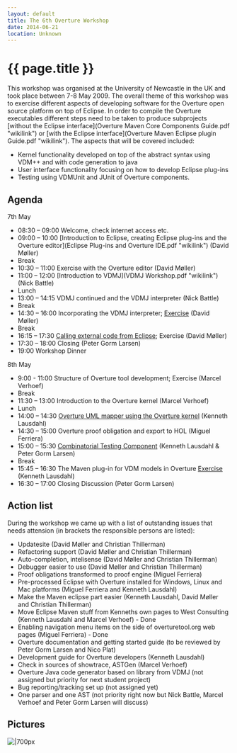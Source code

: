 ```yaml
---
layout: default
title: The 6th Overture Workshop
date: 2014-06-21
location: Unknown
---
```


# {{ page.title }}

This workshop was organised at the University of Newcastle in the UK and
took place between 7-8 May 2009. The overall theme of this workshop was
to exercise different aspects of developing software for the Overture
open source platform on top of Eclipse. In order to compile the Overture
executables different steps need to be taken to produce subprojects
[without the Eclipse
interface](Overture Maven Core Components Guide.pdf "wikilink") or [with
the Eclipse
interface](Overture Maven Eclipse plugin Guide.pdf "wikilink"). The
aspects that will be covered included:

-   Kernel functionality developed on top of the abstract syntax using
    VDM++ and with code generation to java
-   User interface functionality focusing on how to develop Eclipse
    plug-ins
-   Testing using VDMUnit and JUnit of Overture components.

Agenda
------

7th May

-   08:30 – 09:00 Welcome, check internet access etc.
-   09:00 – 10:00 [Introduction to Eclipse, creating Eclipse plug-ins
    and the Overture
    editor](Eclipse Plug-ins and Overture IDE.pdf "wikilink") (David
    Møller)
-   Break
-   10:30 – 11:00 Exercise with the Overture editor (David Møller)
-   11:00 – 12:00 [Introduction to VDMJ](VDMJ Workshop.pdf "wikilink")
    (Nick Battle)
-   Lunch
-   13:00 – 14:15 VDMJ continued and the VDMJ interpreter (Nick Battle)
-   Break
-   14:30 – 16:00 Incorporating the VDMJ interpreter;
    [Exercise](Exercises09WorkshopWithSolution.pdf "wikilink") (David
    Møller)
-   Break
-   16:15 – 17:30 [Calling external code from
    Eclipse](CorbaVDMT.pdf "wikilink"); Exercise (David Møller)
-   17:30 – 18:00 Closing (Peter Gorm Larsen)
-   19:00 Workshop Dinner

8th May

-   9:00 - 11:00 Structure of Overture tool development; Exercise
    (Marcel Verhoef)
-   Break
-   11:30 – 13:00 Introduction to the Overture kernel (Marcel Verhoef)
-   Lunch
-   14:00 – 14:30 [Overture UML mapper using the Overture
    kernel](NewcastleUmltransPresentation.pdf "wikilink") (Kenneth
    Lausdahl)
-   14:30 – 15:00 Overture proof obligation and export to HOL (Miguel
    Ferriera)
-   15:00 – 15:30 [Combinatorial Testing
    Component](NewcastleTracesPresentation.pdf "wikilink") (Kenneth
    Lausdahl & Peter Gorm Larsen)
-   Break
-   15:45 – 16:30 The Maven plug-in for VDM models in Overture
    [Exercise](NewcastleVDMToolsMavenPresentation.pdf "wikilink")
    (Kenneth Lausdahl)
-   16:30 – 17:00 Closing Discussion (Peter Gorm Larsen)

Action list
-----------

During the workshop we came up with a list of outstanding issues that
needs attension (in brackets the responsible persons are listed):

-   Updatesite (David Møller and Christian Thillerman)
-   Refactoring support (David Møller and Christian Thillerman)
-   Auto-completion, intelisense (David Møller and Christian Thillerman)
-   Debugger easier to use (David Møller and Christian Thillerman)
-   Proof obligations transformed to proof engine (Miguel Ferriera)
-   Pre-processed Eclipse with Overture installed for Windows, Linux and
    Mac platforms (Miguel Ferriera and Kenneth Lausdahl)
-   Make the Maven eclipse part easier (Kenneth Lausdahl, David Møller
    and Christian Thillerman)
-   Move Eclipse Maven stuff from Kenneths own pages to West Consulting
    (Kenneth Lausdahl and Marcel Verhoef) - Done
-   Enabling navigation menu items on the side of overturetool.org web
    pages (Miguel Ferriera) - Done
-   Overture documentation and getting started guide (to be reviewed by
    Peter Gorm Larsen and Nico Plat)
-   Development guide for Overture developers (Kenneth Lausdahl)
-   Check in sources of showtrace, ASTGen (Marcel Verhoef)
-   Overture Java code generator based on library from VDMJ (not
    assigned but priority for next student project)
-   Bug reporting/tracking set up (not assigned yet)
-   One parser and one AST (not priority right now but Nick Battle,
    Marcel Verhoef and Peter Gorm Larsen will discuss)

Pictures
--------

![|700px](GroupPicture6workshop.gif "|700px")
